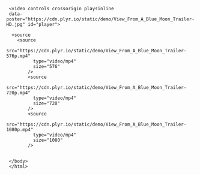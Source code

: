 <html lang="en">
  <head>
    <meta charset="utf-8" />
    <meta name="viewport" content="width=device-width, initial-scale=1.0" />
    <title>Document</title>
  <script src="https://cdn.plyr.io/3.6.2/demo.js" crossorigin="anonymous"></script>
  <link rel="stylesheet" href="https://cdn.plyr.io/3.6.2/demo.css" />

   </head>
   <body>

     <video controls crossorigin playsinline
     data-poster="https://cdn.plyr.io/static/demo/View_From_A_Blue_Moon_Trailer-HD.jpg" id="player">

      <source
        <source
              src="https://cdn.plyr.io/static/demo/View_From_A_Blue_Moon_Trailer-576p.mp4"
              type="video/mp4"
              size="576"
            />
            <source
              src="https://cdn.plyr.io/static/demo/View_From_A_Blue_Moon_Trailer-720p.mp4"
              type="video/mp4"
              size="720"
            />
            <source
              src="https://cdn.plyr.io/static/demo/View_From_A_Blue_Moon_Trailer-1080p.mp4"
              type="video/mp4"
              size="1080"
            />
       

     </body>
     </html>
